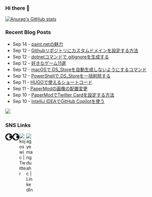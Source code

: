 ### Hi there 👋

[![Anurag's GitHub stats](https://github-readme-stats.vercel.app/api?username=kenjinote)](https://github.com/anuraghazra/github-readme-stats)


### Recent Blog Posts
<!-- feed start -->
- Sep 14 - [paint.netの魅力](https://kenji.blog/posts/paint.net%E3%81%AE%E9%AD%85%E5%8A%9B/)
- Sep 12 - [Githubリポジトリにカスタムドメインを設定する方法](https://kenji.blog/posts/github%E3%83%AA%E3%83%9D%E3%82%B8%E3%83%88%E3%83%AA%E3%81%AB%E3%82%AB%E3%82%B9%E3%82%BF%E3%83%A0%E3%83%89%E3%83%A1%E3%82%A4%E3%83%B3%E3%82%92%E8%A8%AD%E5%AE%9A%E3%81%99%E3%82%8B%E6%96%B9%E6%B3%95/)
- Sep 12 - [dotnetコマンドで.gitignoreを生成する](https://kenji.blog/posts/dotnet%E3%82%B3%E3%83%9E%E3%83%B3%E3%83%89%E3%81%A7.gitignore%E3%82%92%E7%94%9F%E6%88%90%E3%81%99%E3%82%8B/)
- Sep 12 - [好きなゲーム11選](https://kenji.blog/posts/%E5%A5%BD%E3%81%8D%E3%81%AA%E3%82%B2%E3%83%BC%E3%83%A011%E9%81%B8/)
- Sep 12 - [macOSで.DS_Storeを自動生成しないようにするコマンド](https://kenji.blog/posts/macos%E3%81%A7.ds_store%E3%82%92%E8%87%AA%E5%8B%95%E7%94%9F%E6%88%90%E3%81%97%E3%81%AA%E3%81%84%E3%82%88%E3%81%86%E3%81%AB%E3%81%99%E3%82%8B%E3%82%B3%E3%83%9E%E3%83%B3%E3%83%89/)
- Sep 12 - [PowerShellで.DS_Storeを一括削除する](https://kenji.blog/posts/powershell%E3%81%A7.ds_store%E3%82%92%E4%B8%80%E6%8B%AC%E5%89%8A%E9%99%A4%E3%81%99%E3%82%8B/)
- Sep 11 - [HUGOで使えるショートコード](https://kenji.blog/posts/hugo%E3%81%A7%E4%BD%BF%E3%81%88%E3%82%8B%E3%82%B7%E3%83%A7%E3%83%BC%E3%83%88%E3%82%B3%E3%83%BC%E3%83%89/)
- Sep 11 - [PaperModの画像の配置変更](https://kenji.blog/posts/papermod%E3%81%AE%E7%94%BB%E5%83%8F%E3%81%AE%E9%85%8D%E7%BD%AE%E5%A4%89%E6%9B%B4/)
- Sep 10 - [PaperModでTwitter Cardを設定する方法](https://kenji.blog/posts/papermod%E3%81%A7twitter-card%E3%82%92%E8%A8%AD%E5%AE%9A%E3%81%99%E3%82%8B%E6%96%B9%E6%B3%95/)
- Sep 10 - [IntelliJ IDEAでGitHub Copilotを使う](https://kenji.blog/posts/intellij-idea%E3%81%A7github-copilot%E3%82%92%E4%BD%BF%E3%81%86/)
<!-- feed end -->

<!-- GitHub Profile Views Counter -->
![](https://komarev.com/ghpvc/?username=kenjinote)

<!-- SNS Links -->
### SNS Links
[<img align="left" alt="codewithkojo.com" width="22px" src="https://raw.githubusercontent.com/iconic/open-iconic/master/svg/globe.svg" />][website1]
[<img align="left" alt="codewithkojo.com" width="22px" src="https://raw.githubusercontent.com/iconic/open-iconic/master/svg/globe.svg" />][website2]
[<img align="left" alt="kojoswic | Twitter" width="22px" src="https://cdn.jsdelivr.net/npm/simple-icons@v3/icons/twitter.svg" />][twitter]
[<img align="left" alt="agyemangduahc | LinkedIn" width="22px" src="https://cdn.jsdelivr.net/npm/simple-icons@v3/icons/linkedin.svg" />][linkedin]

[website1]: https://hack.jp
[website2]: https://kenji.blog
[twitter]: https://twitter.com/kenjinote
[linkedin]: https://www.linkedin.com/in/kenjinote/

<!--
**kenjinote/kenjinote** is a ✨ _special_ ✨ repository because its `README.md` (this file) appears on your GitHub profile.

Here are some ideas to get you started:

- 🔭 I’m currently working on ...
- 🌱 I’m currently learning ...
- 👯 I’m looking to collaborate on ...
- 🤔 I’m looking for help with ...
- 💬 Ask me about ...
- 📫 How to reach me: ...
- 😄 Pronouns: ...
- ⚡ Fun fact: ...
-->
